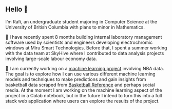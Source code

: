 ## Hello 👋

I’m Rafi, an undergraduate student majoring in Computer Science at the University of British Columbia with plans to minor in Mathematics. 

🌱 I have recently spent 8 months building internal laboratory management software used by scientists and engineers developing electrochromic windows at Miru Smart Technologies. Before that, I spent a summer working with the data team at SkyHive where I contributed to data analysis projects involving large-scale labour economy data.

🏀 I am currently working on a [machine learning project](https://github.com/rafiarnouk/nba-ml-analysis) involving NBA data. The goal is to explore how I can use various different machine learning models and techniques to make predictions and gain insights from basketball data scraped from [Basketball Reference](basketball-reference.com) and perhaps social media. At the moment I am working on the machine learning aspect of the project in a Colab notebook, but in the future I intend to turn this into a full stack web application where users can explore the results of the project.

<!--
I am passionate about the field of machine learning and its potential to positively impact all corners of our lives. I am taking various steps to expand my experience in the area, including minoring in mathematics and working on a personal project involving the development of machine learning models based on NBA statistics. 

Outside of machine learning and full stack software development, I am interested in topics including discrete math, logic, sports analytics, and more.
--!>
<!--
**rafiarnouk/rafiarnouk** is a ✨ _special_ ✨ repository because its `README.md` (this file) appears on your GitHub profile.

Here are some ideas to get you started:

- 🔭 I’m currently working on ...
- 🌱 I’m currently learning ...
- 👯 I’m looking to collaborate on ...
- 🤔 I’m looking for help with ...
- 💬 Ask me about ...
- 📫 How to reach me: ...
- 😄 Pronouns: ...
- ⚡ Fun fact: ...
-->
